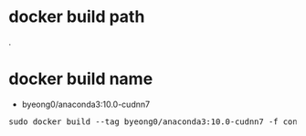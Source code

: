 # docker build path
.

# docker build name
- byeong0/anaconda3:10.0-cudnn7
<pre>
sudo docker build --tag byeong0/anaconda3:10.0-cudnn7 -f container/docker/anaconda3/9.0-cudnn7/Dockerfile .
</pre>
